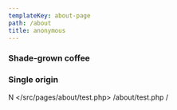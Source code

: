 ```yaml
---
templateKey: about-page
path: /about
title: anonymous
---
```

### Shade-grown coffee

### Single origin
N
</src/pages/about/test.php>
/about/test.php
/